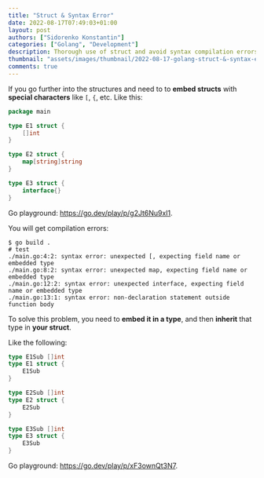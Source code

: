 ```yaml
---
title: "Struct & Syntax Error"
date: 2022-08-17T07:49:03+01:00
layout: post
authors: ["Sidorenko Konstantin"]
categories: ["Golang", "Development"]
description: Thorough use of struct and avoid syntax compilation errors.
thumbnail: "assets/images/thumbnail/2022-08-17-golang-struct-&-syntax-error.jpg"
comments: true
---
```


If you go further into the structures and need to to **embed structs** with **special characters** like `[`, `{`, etc.
Like this:

```go
package main

type E1 struct {
	[]int
}

type E2 struct {
	map[string]string
}

type E3 struct {
	interface{}
}
```

Go playground: <https://go.dev/play/p/g2Jt6Nu9xI1>.

You will get compilation errors:

```console
$ go build .
# test
./main.go:4:2: syntax error: unexpected [, expecting field name or embedded type
./main.go:8:2: syntax error: unexpected map, expecting field name or embedded type
./main.go:12:2: syntax error: unexpected interface, expecting field name or embedded type
./main.go:13:1: syntax error: non-declaration statement outside function body
```

To solve this problem, you need to **embed it in a type**, and then **inherit** that type in **your struct**.

Like the following:

```go
type E1Sub []int
type E1 struct {
	E1Sub
}

type E2Sub []int
type E2 struct {
	E2Sub
}

type E3Sub []int
type E3 struct {
	E3Sub
}
```

Go playground: <https://go.dev/play/p/xF3ownQt3N7>.
